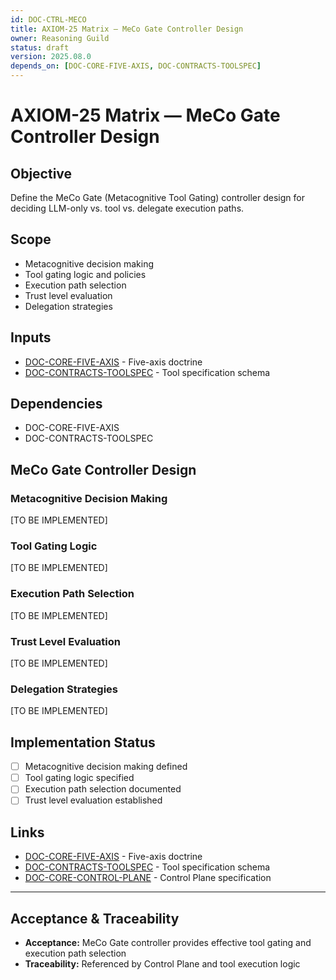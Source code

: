 ```yaml
---
id: DOC-CTRL-MECO
title: AXIOM-25 Matrix — MeCo Gate Controller Design
owner: Reasoning Guild
status: draft
version: 2025.08.0
depends_on: [DOC-CORE-FIVE-AXIS, DOC-CONTRACTS-TOOLSPEC]
---
```


# AXIOM-25 Matrix — MeCo Gate Controller Design

## Objective
Define the MeCo Gate (Metacognitive Tool Gating) controller design for deciding LLM-only vs. tool vs. delegate execution paths.

## Scope
- Metacognitive decision making
- Tool gating logic and policies
- Execution path selection
- Trust level evaluation
- Delegation strategies

## Inputs
- [DOC-CORE-FIVE-AXIS](/docs/core/five_axis_doctrine.md) - Five-axis doctrine
- [DOC-CONTRACTS-TOOLSPEC](/docs/contracts/toolspec_schema.md) - Tool specification schema

## Dependencies
- DOC-CORE-FIVE-AXIS
- DOC-CONTRACTS-TOOLSPEC

## MeCo Gate Controller Design

### Metacognitive Decision Making
[TO BE IMPLEMENTED]

### Tool Gating Logic
[TO BE IMPLEMENTED]

### Execution Path Selection
[TO BE IMPLEMENTED]

### Trust Level Evaluation
[TO BE IMPLEMENTED]

### Delegation Strategies
[TO BE IMPLEMENTED]

## Implementation Status
- [ ] Metacognitive decision making defined
- [ ] Tool gating logic specified
- [ ] Execution path selection documented
- [ ] Trust level evaluation established

## Links
- [DOC-CORE-FIVE-AXIS](/docs/core/five_axis_doctrine.md) - Five-axis doctrine
- [DOC-CONTRACTS-TOOLSPEC](/docs/contracts/toolspec_schema.md) - Tool specification schema
- [DOC-CORE-CONTROL-PLANE](/docs/core/control_plane_spec.md) - Control Plane specification

---

## Acceptance & Traceability
- **Acceptance:** MeCo Gate controller provides effective tool gating and execution path selection
- **Traceability:** Referenced by Control Plane and tool execution logic